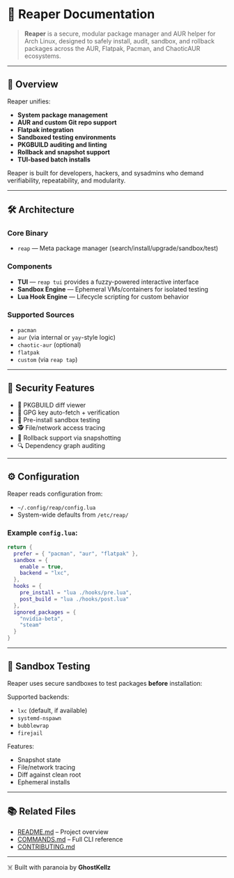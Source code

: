 # 📘 Reaper Documentation

> **Reaper** is a secure, modular package manager and AUR helper for Arch Linux, designed to safely install, audit, sandbox, and rollback packages across the AUR, Flatpak, Pacman, and ChaoticAUR ecosystems.

---

## 🔧 Overview

Reaper unifies:

* **System package management**
* **AUR and custom Git repo support**
* **Flatpak integration**
* **Sandboxed testing environments**
* **PKGBUILD auditing and linting**
* **Rollback and snapshot support**
* **TUI-based batch installs**

Reaper is built for developers, hackers, and sysadmins who demand verifiability, repeatability, and modularity.

---

## 🛠 Architecture

### Core Binary

* `reap` — Meta package manager (search/install/upgrade/sandbox/test)

### Components

* **TUI** — `reap tui` provides a fuzzy-powered interactive interface
* **Sandbox Engine** — Ephemeral VMs/containers for isolated testing
* **Lua Hook Engine** — Lifecycle scripting for custom behavior

### Supported Sources

* `pacman`
* `aur` (via internal or `yay`-style logic)
* `chaotic-aur` (optional)
* `flatpak`
* `custom` (via `reap tap`)

---

## 🔐 Security Features

* 💾 PKGBUILD diff viewer
* 🔐 GPG key auto-fetch + verification
* 🧪 Pre-install sandbox testing
* 🕵️ File/network access tracing
* 📀 Rollback support via snapshotting
* 🔍 Dependency graph auditing

---

## ⚙️ Configuration

Reaper reads configuration from:

* `~/.config/reap/config.lua`
* System-wide defaults from `/etc/reap/`

### Example `config.lua`:

```lua
return {
  prefer = { "pacman", "aur", "flatpak" },
  sandbox = {
    enable = true,
    backend = "lxc",
  },
  hooks = {
    pre_install = "lua ./hooks/pre.lua",
    post_build = "lua ./hooks/post.lua"
  },
  ignored_packages = {
    "nvidia-beta",
    "steam"
  }
}
```

---

## 🧪 Sandbox Testing

Reaper uses secure sandboxes to test packages **before** installation:

Supported backends:

* `lxc` (default, if available)
* `systemd-nspawn`
* `bubblewrap`
* `firejail`

Features:

* Snapshot state
* File/network tracing
* Diff against clean root
* Ephemeral installs

---

## 📚 Related Files

* [README.md](./README.md) – Project overview
* [COMMANDS.md](./COMMANDS.md) – Full CLI reference
* [CONTRIBUTING.md](./CONTRIBUTING.md)

---

☠️ Built with paranoia by **GhostKellz**

